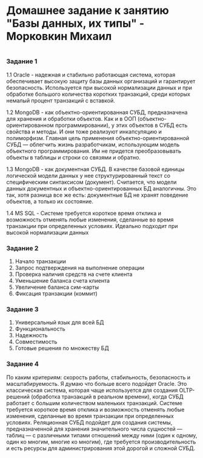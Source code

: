 # Домашнее задание к занятию "Базы данных, их типы" - Морковкин Михаил
#
### Задание 1
1.1 Oracle - надежная и стабильно работающая система, которая обеспечивает высокую защиту базы данных организаций и гарантирует безопасность. Используется при высокой нормализации данных и при обработке большого количества коротких транзакций, среди которых немалый процент транзакций с вставкой.

1.2 MongoDB - как объектно-ориентированная СУБД, предназначена для хранения и обработки объектов. Как и в ООП (объектно-ориентированном программировании), у этих объектов в СУБД есть свойства и методы. И они тоже реализуют инкапсуляцию и полиморфизм.
Главная цель применения объектно-ориентированной СУБД — облегчить жизнь разработчикам, использующим модель объектного программирования. Им не придется преобразовывать объекты в таблицы и строки со связями и обратно.

1.3 MongoDB - как документная СУБД. В качестве базовой единицы логической модели данных у нее структурированный текст со специфическим синтаксисом (документ).
Считается, что модели данных документных и объектно-ориентированных БД аналогичны. Это так, хотя разница все же есть: документные БД не хранят поведение объектов, а только их состояние.

1.4 MS SQL - Системе требуется короткое время отклика и возможность отменять любые изменения, сделанные во время транзакции при определенных условиях. Идеально подходит при высокой нормализации данных

### Задание 2
1. Начало транзакции
2. Запрос подтверждения на выполнение операции
3. Проверка наличия средств на счете клиента
4. Уменьшение баланса счета клиента
5. Увеличение баланса сим-карты
6. Фиксация транзакции (коммит)

### Задание 3
1. Универсальный язык для всей БД
2. Функциональность
3. Надежность
4. Совместимость
5. Готовые решения по множеству БД

### Задание 4
По каким критериям: скорость работы, стабильность, безопасность и масштабируемость. Я думаю что больше всего подойдет Oracle. Это классическая система, которая чаще используется для создания OLTP-решений (обработка транзакций в реальном времени), когда СУБД работает с большим количеством маленьких транзакций. Системе требуется короткое время отклика и возможность отменять любые изменения, сделанные во время транзакции при определенных условиях.
Реляционная СУБД подойдет для создания системы, предназначенной для хранения значительного числа сущностей — таблиц — с различными типами отношений между ними (один к одному, один ко многим, многие ко многим), где требуется производительность и есть ресурсы для администрирования этой дорогой и сложной СУБД.

